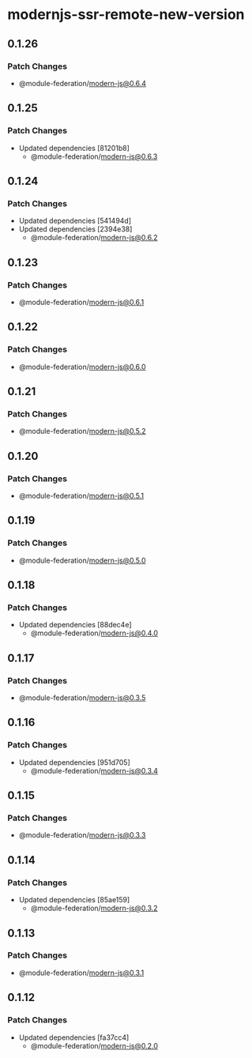 # modernjs-ssr-remote-new-version

## 0.1.26

### Patch Changes

- @module-federation/modern-js@0.6.4

## 0.1.25

### Patch Changes

- Updated dependencies [81201b8]
  - @module-federation/modern-js@0.6.3

## 0.1.24

### Patch Changes

- Updated dependencies [541494d]
- Updated dependencies [2394e38]
  - @module-federation/modern-js@0.6.2

## 0.1.23

### Patch Changes

- @module-federation/modern-js@0.6.1

## 0.1.22

### Patch Changes

- @module-federation/modern-js@0.6.0

## 0.1.21

### Patch Changes

- @module-federation/modern-js@0.5.2

## 0.1.20

### Patch Changes

- @module-federation/modern-js@0.5.1

## 0.1.19

### Patch Changes

- @module-federation/modern-js@0.5.0

## 0.1.18

### Patch Changes

- Updated dependencies [88dec4e]
  - @module-federation/modern-js@0.4.0

## 0.1.17

### Patch Changes

- @module-federation/modern-js@0.3.5

## 0.1.16

### Patch Changes

- Updated dependencies [951d705]
  - @module-federation/modern-js@0.3.4

## 0.1.15

### Patch Changes

- @module-federation/modern-js@0.3.3

## 0.1.14

### Patch Changes

- Updated dependencies [85ae159]
  - @module-federation/modern-js@0.3.2

## 0.1.13

### Patch Changes

- @module-federation/modern-js@0.3.1

## 0.1.12

### Patch Changes

- Updated dependencies [fa37cc4]
  - @module-federation/modern-js@0.2.0
